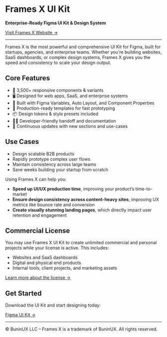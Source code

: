 # Frames X UI Kit

**Enterprise-Ready Figma UI Kit & Design System**

[Visit Frames X Website →](https://framesxdesign.com)

---

Frames X is the most powerful and comprehensive UI Kit for Figma, built for startups, agencies, and enterprise teams. Whether you're building websites, SaaS dashboards, or complex design systems, Frames X gives you the speed and consistency to scale your design output.

## Core Features

- 🧩 3,500+ responsive components & variants
- 🖥️ Designed for web apps, SaaS, and enterprise systems
- 🎯 Built with Figma Variables, Auto Layout, and Component Properties
- 🚀 Production-ready templates for fast prototyping
- 📦 Design tokens & style presets included
- 🧑‍💻 Developer-friendly handoff and documentation
- 🔄 Continuous updates with new sections and use-cases

## Use Cases

- Design scalable B2B products
- Rapidly prototype complex user flows
- Maintain consistency across large teams
- Save weeks building your startup from scratch

Using Frames X can help you:

- **Speed up UI/UX production time**, improving your product’s time-to-market
- **Ensure design consistency across content-heavy sites**, improving UX metrics like bounce rate and conversion
- **Create visually stunning landing pages**, which directly impact user retention and engagement

## Commercial License

You may use Frames X UI Kit to create unlimited commercial and personal projects while your license is active. This includes:

- Websites and SaaS dashboards  
- Digital and physical end products  
- Internal tools, client projects, and marketing assets

[Learn more about the license →](https://framesxdesign.com/legal)

## Get Started

Download the UI Kit and start designing today:

[Figma UI Kit →](https://framesxdesign.com)

---

© BuninUX LLC – Frames X is a trademark of BuninUX. All rights reserved.
